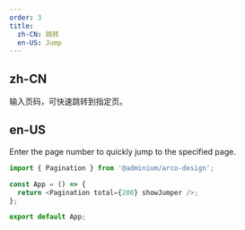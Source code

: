 ```yaml
---
order: 3
title:
  zh-CN: 跳转
  en-US: Jump
---
```


## zh-CN

输入页码，可快速跳转到指定页。

## en-US

Enter the page number to quickly jump to the specified page.

```js
import { Pagination } from '@adminium/arco-design';

const App = () => {
  return <Pagination total={200} showJumper />;
};

export default App;
```
